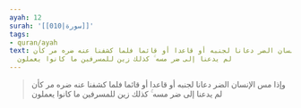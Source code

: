 ```yaml
---
ayah: 12
surah: '[[010|سورة]]'
tags:
- quran/ayah
text: وإذا مس الإنسان الضر دعانا لجنبه أو قاعدا أو قائما فلما كشفنا عنه ضره مر كأن
  لم يدعنا إلى ضر مسه ۚ كذلك زين للمسرفين ما كانوا يعملون
---
```

> وإذا مس الإنسان الضر دعانا لجنبه أو قاعدا أو قائما فلما كشفنا عنه ضره مر كأن لم يدعنا إلى ضر مسه ۚ كذلك زين للمسرفين ما كانوا يعملون
